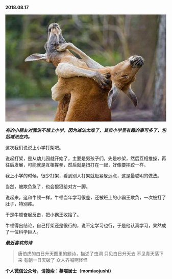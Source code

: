 
          
            
**2018.08.17**



![](img/51001-b747ed3418f96331.jpeg)




***有的小朋友对我说不想上小学，因为减法太难了，其实小学里有趣的事可多了，包括减法在内。***

这次我们说说上小学打架吧。

说起打架，是从幼儿园就开始了，主要是男孩子们，先是吵架，然后互相推搡，再往后发展，可能就是互相挥拳，然后就是扭打在一起，好像要摔跤一样。

我上小学的时候，很少打架，看到别人打架就赶紧躲远点，这是最聪明的做法。

当然，被欺负急了，也会狠狠给对方一脚。

说起来，这和牛顿一样，牛顿当年学习很差，还被班上的小霸王欺负，一次被打了肚子，特别疼。

于是牛顿奋起反击，把小霸王收拾了。

牛顿得出结论，自己打架还是很行的，说不定学习也行，于是他认真学习，果然成了一位科学巨人。


***最近喜欢的诗***
>唐伯虎的白日升天图里的题诗，描述了虫洞
只见白日升天去
不见青天落下来
有朝一日天破了
众人齐喊啊怪怪




**个人微信公众号，请搜索：摹喵居士（momiaojushi）**

          
        